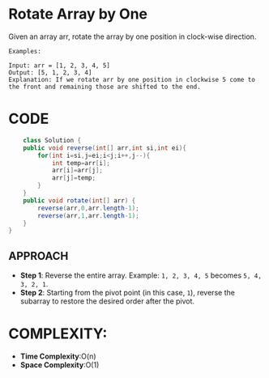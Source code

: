 # Rotate Array by One

Given an array arr, rotate the array by one position in clock-wise direction.

```
Examples:

Input: arr = [1, 2, 3, 4, 5]
Output: [5, 1, 2, 3, 4]
Explanation: If we rotate arr by one position in clockwise 5 come to the front and remaining those are shifted to the end.
```

# CODE

```java
    class Solution {
    public void reverse(int[] arr,int si,int ei){
        for(int i=si,j=ei;i<j;i++,j--){
            int temp=arr[i];
            arr[i]=arr[j];
            arr[j]=temp;
        }
    }
    public void rotate(int[] arr) {
        reverse(arr,0,arr.length-1);
        reverse(arr,1,arr.length-1);
    }
}
```

## APPROACH

- **Step 1**: Reverse the entire array. Example: `1, 2, 3, 4, 5` becomes `5, 4, 3, 2, 1`.
- **Step 2**: Starting from the pivot point (in this case, `1`), reverse the subarray to restore the desired order after the pivot.

# COMPLEXITY:

- **Time Complexity**:O(n)
- **Space Complexity**:O(1)
